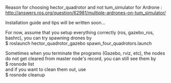 Reason for choosing hector_quadrotor and not tum_simulator for Ardrone :  
http://answers.ros.org/question/62981/multiple-ardrones-on-tum_simulator/

Installation guide and tips will be written soon...

For now, assume that you setup everything correctly (ros, gazebo_ros, bashrc), you can try spawning drones by  
$ roslaunch hector_quadrotor_gazebo spawn_four_quadrotors.launch

Sometimes when you terminate the programs (Gazebo, rviz, etc), the nodes do not get cleared from master node's record, you can still see them by  
$ rosnode list  
and if you want to clean them out, use  
$ rosnode cleanup
